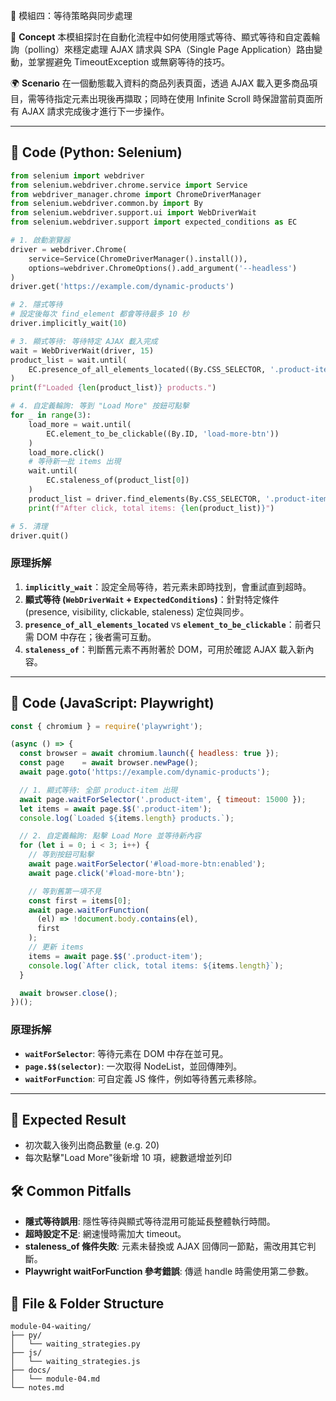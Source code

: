 🔹 模組四：等待策略與同步處理

📘 **Concept**
本模組探討在自動化流程中如何使用隱式等待、顯式等待和自定義輪詢（polling）來穩定處理 AJAX 請求與 SPA（Single Page Application）路由變動，並掌握避免 TimeoutException 或無窮等待的技巧。

🌍 **Scenario**
在一個動態載入資料的商品列表頁面，透過 AJAX 載入更多商品項目，需等待指定元素出現後再擷取；同時在使用 Infinite Scroll 時保證當前頁面所有 AJAX 請求完成後才進行下一步操作。

---

## 🧪 Code (Python: Selenium)

```python
from selenium import webdriver
from selenium.webdriver.chrome.service import Service
from webdriver_manager.chrome import ChromeDriverManager
from selenium.webdriver.common.by import By
from selenium.webdriver.support.ui import WebDriverWait
from selenium.webdriver.support import expected_conditions as EC

# 1. 啟動瀏覽器
driver = webdriver.Chrome(
    service=Service(ChromeDriverManager().install()),
    options=webdriver.ChromeOptions().add_argument('--headless')
)
driver.get('https://example.com/dynamic-products')

# 2. 隱式等待
# 設定後每次 find_element 都會等待最多 10 秒
driver.implicitly_wait(10)

# 3. 顯式等待: 等待特定 AJAX 載入完成
wait = WebDriverWait(driver, 15)
product_list = wait.until(
    EC.presence_of_all_elements_located((By.CSS_SELECTOR, '.product-item'))
)
print(f"Loaded {len(product_list)} products.")

# 4. 自定義輪詢: 等到 "Load More" 按鈕可點擊
for _ in range(3):
    load_more = wait.until(
        EC.element_to_be_clickable((By.ID, 'load-more-btn'))
    )
    load_more.click()
    # 等待新一批 items 出現
    wait.until(
        EC.staleness_of(product_list[0])
    )
    product_list = driver.find_elements(By.CSS_SELECTOR, '.product-item')
    print(f"After click, total items: {len(product_list)}")

# 5. 清理
driver.quit()
```

### 原理拆解

1. **`implicitly_wait`**：設定全局等待，若元素未即時找到，會重試直到超時。
2. **顯式等待 (`WebDriverWait` + `ExpectedConditions`)**：針對特定條件 (presence, visibility, clickable, staleness) 定位與同步。
3. **`presence_of_all_elements_located`** vs **`element_to_be_clickable`**：前者只需 DOM 中存在；後者需可互動。
4. **`staleness_of`**：判斷舊元素不再附著於 DOM，可用於確認 AJAX 載入新內容。

---

## 🧪 Code (JavaScript: Playwright)

```javascript
const { chromium } = require('playwright');

(async () => {
  const browser = await chromium.launch({ headless: true });
  const page    = await browser.newPage();
  await page.goto('https://example.com/dynamic-products');

  // 1. 顯式等待: 全部 product-item 出現
  await page.waitForSelector('.product-item', { timeout: 15000 });
  let items = await page.$$('.product-item');
  console.log(`Loaded ${items.length} products.`);

  // 2. 自定義輪詢: 點擊 Load More 並等待新內容
  for (let i = 0; i < 3; i++) {
    // 等到按鈕可點擊
    await page.waitForSelector('#load-more-btn:enabled');
    await page.click('#load-more-btn');

    // 等到舊第一項不見
    const first = items[0];
    await page.waitForFunction(
      (el) => !document.body.contains(el),
      first
    );
    // 更新 items
    items = await page.$$('.product-item');
    console.log(`After click, total items: ${items.length}`);
  }

  await browser.close();
})();
```

### 原理拆解

* **`waitForSelector`**: 等待元素在 DOM 中存在並可見。
* **`page.$$(selector)`**: 一次取得 NodeList，並回傳陣列。
* **`waitForFunction`**: 可自定義 JS 條件，例如等待舊元素移除。

---

## 🎯 Expected Result

* 初次載入後列出商品數量 (e.g. 20)
* 每次點擊"Load More"後新增 10 項，總數遞增並列印

## 🛠 Common Pitfalls

* **隱式等待誤用**: 隱性等待與顯式等待混用可能延長整體執行時間。
* **超時設定不足**: 網速慢時需加大 timeout。
* **staleness\_of 條件失敗**: 元素未替換或 AJAX 回傳同一節點，需改用其它判斷。
* **Playwright waitForFunction 參考錯誤**: 傳遞 handle 時需使用第二參數。

## 📂 File & Folder Structure

```
module-04-waiting/
├── py/
│   └── waiting_strategies.py
├── js/
│   └── waiting_strategies.js
├── docs/
│   └── module-04.md
└── notes.md
```
